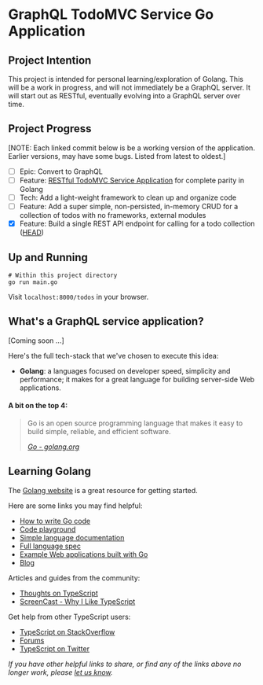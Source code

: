 # GraphQL TodoMVC Service Go Application

## Project Intention

This project is intended for personal learning/exploration of Golang. This will be a work in progress, and will not immediately be a GraphQL server. It will start out as RESTful, eventually evolving into a GraphQL server over time.

## Project Progress

[NOTE: Each linked commit below is be a working version of the application. Earlier versions, may have some bugs. Listed from latest to oldest.]

- [ ] Epic: Convert to GraphQL
- [ ] Feature: [RESTful TodoMVC Service Application](https://github.com/cerebralideas/todomvc-server-rest-typescript/blob/master/README.md) for complete parity in Golang
- [ ] Tech: Add a light-weight framework to clean up and organize code
- [ ] Feature: Add a super simple, non-persisted, in-memory CRUD for a collection of todos with no frameworks, external modules
- [x] Feature: Build a single REST API endpoint for calling for a todo collection ([HEAD](https://github.com/cerebralideas/todomvc-server-graphql-go))

## Up and Running

```
# Within this project directory
go run main.go
```

Visit `localhost:8000/todos` in your browser.

## What's a GraphQL service application?

[Coming soon ...]

Here's the full tech-stack that we've chosen to execute this idea:

- **Golang**: a languages focused on developer speed, simplicity and performance; it makes for a great language for building server-side Web applications.

#### A bit on the top 4:

> Go is an open source programming language that makes it easy to build simple, reliable, and efficient software.
>
> _[Go - golang.org](http://golang.org)_

## Learning Golang

The [Golang website](http://golang.org) is a great resource for getting started.

Here are some links you may find helpful:

- [How to write Go code](https://golang.org/doc/code.html)
- [Code playground](https://play.golang.org/p/MAohLsrz7JQ)
- [Simple language documentation](https://golang.org/doc/effective_go.html)
- [Full language spec](https://golang.org/ref/spec)
- [Example Web applications built with Go](https://golang.org/doc/articles/wiki/)
- [Blog](http://blogs.msdn.com/b/typescript)

Articles and guides from the community:

- [Thoughts on TypeScript](http://www.nczonline.net/blog/2012/10/04/thoughts-on-typescript)
- [ScreenCast - Why I Like TypeScript](http://www.leebrimelow.com/why-i-like-typescripts)

Get help from other TypeScript users:

- [TypeScript on StackOverflow](http://stackoverflow.com/questions/tagged/typescript)
- [Forums](https://github.com/Microsoft/TypeScript/issues)
- [TypeScript on Twitter](http://twitter.com/typescriptlang)

_If you have other helpful links to share, or find any of the links above no longer work, please [let us know](https://github.com/cerebralideas/todomvc-server-graphql-go)._

## <Chosen Framework>
